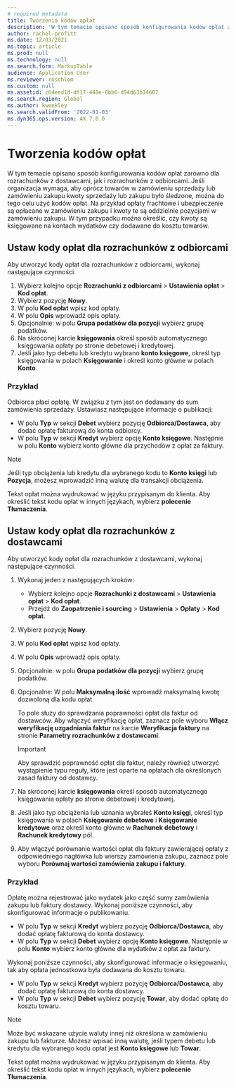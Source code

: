 ```yaml
---
# required metadata
title: Tworzenia kodów opłat
description: 'W tym temacie opisano sposób konfigurowania kodów opłat zarówno dla rozrachunków z dostawcami, jak i rozrachunków z odbiorcami.'
author: rachel-profitt
ms.date: 12/03/2021
ms.topic: article
ms.prod: null
ms.technology: null
ms.search.form: MarkupTable
audience: Application User
ms.reviewer: roschlom
ms.custom: null
ms.assetid: c64eed1d-df17-448e-8bb6-d94d63b14607
ms.search.region: Global
ms.author: kweekley
ms.search.validFrom: '2022-01-03'
ms.dyn365.ops.version: AX 7.0.0
---
```


# <a name="create-charges-codes"></a>Tworzenia kodów opłat

W tym temacie opisano sposób konfigurowania kodów opłat zarówno dla rozrachunków z dostawcami, jak i rozrachunków z odbiorcami. Jeśli organizacja wymaga, aby oprócz towarów w zamówieniu sprzedaży lub zamówieniu zakupu kwoty sprzedaży lub zakupu było śledzone, można do tego celu użyć kodów opłat. Na przykład opłaty frachtowe i ubezpieczenie są opłacane w zamówieniu zakupu i kwoty te są oddzielnie pozycjami w zamówieniu zakupu. W tym przypadku można określić, czy kwoty są księgowane na kontach wydatków czy dodawane do kosztu towarów.

## <a name="set-up-charges-codes-for-accounts-receivable"></a>Ustaw kody opłat dla rozrachunków z odbiorcami

Aby utworzyć kody opłat dla rozrachunków z odbiorcami, wykonaj następujące czynności.

1. Wybierz kolejno opcje **Rozrachunki z odbiorcami** &gt; **Ustawienia opłat** &gt; **Kod opłat**.
2. Wybierz pozycję **Nowy**.
3. W polu **Kod opłat** wpisz kod opłaty.
3. W polu **Opis** wprowadź opis opłaty.
4. Opcjonalnie: w polu **Grupa podatków dla pozycji** wybierz grupę podatków.
5. Na skróconej karcie **księgowania** określ sposób automatycznego księgowania opłaty po stronie debetowej i kredytowej.
6. Jeśli jako typ debetu lub kredytu wybrano **konto księgowe**, określ typ księgowania w polach **Księgowanie** i określ konto główne w polach **Konto**.

### <a name="example"></a>Przykład

Odbiorca płaci opłatę. W związku z tym jest on dodawany do sum zamówienia sprzedaży. Ustawiasz następujące informacje o publikacji:

- W polu **Typ** w sekcji **Debet** wybierz pozycję **Odbiorca/Dostawca**, aby dodać opłatę fakturową do konta odbiorcy.
- W polu **Typ** w sekcji **Kredyt** wybierz opcję **Konto księgowe**. Następnie w polu **Konto** wybierz konto główne dla przychodów z opłat za faktury.

> [!NOTE]
> Jeśli typ obciążenia lub kredytu dla wybranego kodu to **Konto księgi** lub **Pozycja**, możesz wprowadzić inną walutę dla transakcji obciążenia.

Tekst opłat można wydrukować w języku przypisanym do klienta. Aby określić tekst kodu opłat w innych językach, wybierz **polecenie Tłumaczenia**.

## <a name="set-up-charges-codes-for-accounts-payable"></a>Ustaw kody opłat dla rozrachunków z dostawcami

Aby utworzyć kody opłat dla rozrachunków z dostawcami, wykonaj następujące czynności.

1. Wykonaj jeden z następujących kroków:

    - Wybierz kolejno opcje **Rozrachunki z dostawcami** &gt; **Ustawienia** **opłat** &gt; **Kod opłat**.
    - Przejdź do **Zaopatrzenie i sourcing** &gt; **Ustawienia** &gt; **Opłaty** &gt; **Kod opłat**.

2. Wybierz pozycję **Nowy**.
3. W polu **Kod opłat** wpisz kod opłaty.
3. W polu **Opis** wprowadź opis opłaty.
4. Opcjonalnie: w polu **Grupa podatków dla pozycji** wybierz grupę podatków.
5. Opcjonalne: W polu **Maksymalną ilość** wprowadź maksymalną kwotę dozwoloną dla kodu opłat.

    To pole służy do sprawdzania poprawności opłat dla faktur od dostawców. Aby włączyć weryfikację opłat, zaznacz pole wyboru **Włącz weryfikację uzgadniania faktur** na karcie **Weryfikacja faktury** na stronie **Parametry rozrachunków z dostawcami**.

    > [!IMPORTANT]
    > Aby sprawdzić poprawność opłat dla faktur, należy również utworzyć wystąpienie typu reguły, które jest oparte na opłatach dla określonych zasad faktury od dostawcy.

6. Na skróconej karcie **księgowania** określ sposób automatycznego księgowania opłaty po stronie debetowej i kredytowej.
7. Jeśli jako typ obciążenia lub uznania wybrałeś **Konto księgi**, określ typ księgowania w polach **Księgowanie debetowe** i **Księgowanie kredytowe** oraz określ konto główne w **Rachunek debetowy** i **Rachunek kredytowy** pól.
8. Aby włączyć porównanie wartości opłat dla faktury zawierającej opłaty z odpowiedniego nagłówka lub wierszy zamówienia zakupu, zaznacz pole wyboru **Porównaj wartości zamówienia zakupu i faktury**.

### <a name="example"></a>Przykład

Opłatę można rejestrować jako wydatek jako część sumy zamówienia zakupu lub faktury dostawcy. Wykonaj poniższe czynności, aby skonfigurować informacje o publikowaniu. 

- W polu **Typ** w sekcji **Kredyt** wybierz pozycję **Odbiorca/Dostawca**, aby dodać opłatę fakturową do konta dostawcy.
- W polu **Typ** w sekcji **Debet** wybierz opcję **Konto księgowe**. Następnie w polu **Konto** wybierz konto główne dla wydatków z opłat za faktury.

Wykonaj poniższe czynności, aby skonfigurować informacje o księgowaniu, tak aby opłata jednostkowa była dodawana do kosztu towaru.

- W polu **Typ** w sekcji **Kredyt** wybierz pozycję **Odbiorca/Dostawca**, aby dodać opłatę fakturową do konta dostawcy.
- W polu **Typ** w sekcji **Debet** wybierz pozycję **Towar**, aby dodać opłatę do kosztu towaru.

> [!NOTE]
> Może być wskazane użycie waluty innej niż określona w zamówieniu zakupu lub fakturze. Możesz wpisać inną walutę, jeśli typem debetu lub kredytu dla wybranego kodu opłat jest **Konto księgowe** lub **Towar**.

Tekst opłat można wydrukować w języku przypisanym do klienta. Aby określić tekst kodu opłat w innych językach, wybierz **polecenie Tłumaczenia**.
